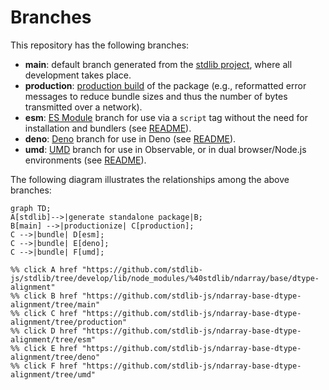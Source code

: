 <!--

@license Apache-2.0

Copyright (c) 2022 The Stdlib Authors.

Licensed under the Apache License, Version 2.0 (the "License");
you may not use this file except in compliance with the License.
You may obtain a copy of the License at

    http://www.apache.org/licenses/LICENSE-2.0

Unless required by applicable law or agreed to in writing, software
distributed under the License is distributed on an "AS IS" BASIS,
WITHOUT WARRANTIES OR CONDITIONS OF ANY KIND, either express or implied.
See the License for the specific language governing permissions and
limitations under the License.

-->

# Branches

This repository has the following branches:

-   **main**: default branch generated from the [stdlib project][stdlib-url], where all development takes place.
-   **production**: [production build][production-url] of the package (e.g., reformatted error messages to reduce bundle sizes and thus the number of bytes transmitted over a network).
-   **esm**: [ES Module][esm-url] branch for use via a `script` tag without the need for installation and bundlers (see [README][esm-readme]).
-   **deno**: [Deno][deno-url] branch for use in Deno (see [README][deno-readme]).
-   **umd**: [UMD][umd-url] branch for use in Observable, or in dual browser/Node.js environments (see [README][umd-readme]).

The following diagram illustrates the relationships among the above branches:

```mermaid
graph TD;
A[stdlib]-->|generate standalone package|B;
B[main] -->|productionize| C[production];
C -->|bundle| D[esm];
C -->|bundle| E[deno];
C -->|bundle| F[umd];

%% click A href "https://github.com/stdlib-js/stdlib/tree/develop/lib/node_modules/%40stdlib/ndarray/base/dtype-alignment"
%% click B href "https://github.com/stdlib-js/ndarray-base-dtype-alignment/tree/main"
%% click C href "https://github.com/stdlib-js/ndarray-base-dtype-alignment/tree/production"
%% click D href "https://github.com/stdlib-js/ndarray-base-dtype-alignment/tree/esm"
%% click E href "https://github.com/stdlib-js/ndarray-base-dtype-alignment/tree/deno"
%% click F href "https://github.com/stdlib-js/ndarray-base-dtype-alignment/tree/umd"
```

[stdlib-url]: https://github.com/stdlib-js/stdlib/tree/develop/lib/node_modules/%40stdlib/ndarray/base/dtype-alignment
[production-url]: https://github.com/stdlib-js/ndarray-base-dtype-alignment/tree/production
[deno-url]: https://github.com/stdlib-js/ndarray-base-dtype-alignment/tree/deno
[deno-readme]: https://github.com/stdlib-js/ndarray-base-dtype-alignment/blob/deno/README.md
[umd-url]: https://github.com/stdlib-js/ndarray-base-dtype-alignment/tree/umd
[umd-readme]: https://github.com/stdlib-js/ndarray-base-dtype-alignment/blob/umd/README.md
[esm-url]: https://github.com/stdlib-js/ndarray-base-dtype-alignment/tree/esm
[esm-readme]: https://github.com/stdlib-js/ndarray-base-dtype-alignment/blob/esm/README.md